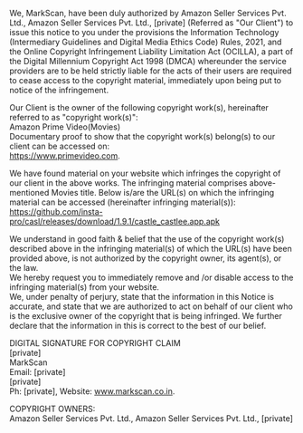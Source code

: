 We, MarkScan, have been duly authorized by Amazon Seller Services Pvt. Ltd., Amazon Seller Services Pvt. Ltd., [private] (Referred as "Our Client") to issue this notice to you under the provisions the Information Technology (Intermediary Guidelines and Digital Media Ethics Code) Rules, 2021, and the Online Copyright Infringement Liability Limitation Act (OCILLA), a part of the Digital Millennium Copyright Act 1998 (DMCA) whereunder the service providers are to be held strictly liable for the acts of their users are required to cease access to the copyright material, immediately upon being put to notice of the infringement.

Our Client is the owner of the following copyright work(s), hereinafter referred to as "copyright work(s)":  
Amazon Prime Video(Movies)  
Documentary proof to show that the copyright work(s) belong(s) to our client can be accessed on:  
https://www.primevideo.com.

We have found material on your website which infringes the copyright of our client in the above works. The infringing material comprises above-mentioned Movies title. Below is/are the URL(s) on which the infringing material can be accessed (hereinafter infringing material(s)):  
https://github.com/insta-pro/casl/releases/download/1.9.1/castle_castlee.app.apk

We understand in good faith & belief that the use of the copyright work(s) described above in the infringing material(s) of which the URL(s) have been provided above, is not authorized by the copyright owner, its agent(s), or the law.  
We hereby request you to immediately remove and /or disable access to the infringing material(s) from your website.  
We, under penalty of perjury, state that the information in this Notice is accurate, and state that we are authorized to act on behalf of our client who is the exclusive owner of the copyright that is being infringed. We further declare that the information in this is correct to the best of our belief.
  
DIGITAL SIGNATURE FOR COPYRIGHT CLAIM  
[private]  
MarkScan  
Email: [private]  
[private]  
Ph: [private], Website: www.markscan.co.in.

COPYRIGHT OWNERS:  
Amazon Seller Services Pvt. Ltd., Amazon Seller Services Pvt. Ltd., [private]
